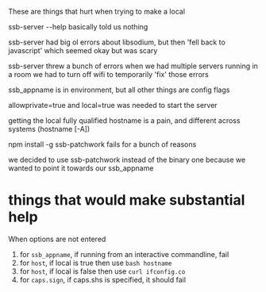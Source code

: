 These are things that hurt when trying to make a local

ssb-server --help basically told us nothing

ssb-server had big ol errors about libsodium, but then 'fell back to javascript' which seemed okay but was scary

ssb-server threw a bunch of errors when we had multiple servers running in a room
  we had to turn off wifi to temporarily 'fix' those errors

ssb_appname is in environment, but all other things are config flags

allowprivate=true and local=true was needed to start the server

getting the local fully qualified hostname is a pain, and different across systems (hostname [-A])

npm install -g ssb-patchwork fails for a bunch of reasons

we decided to use ssb-patchwork instead of the binary one because we wanted to point it towards our ssb_appname


# things that would make substantial help

When options are not entered

1. for `ssb_appname`, if running from an interactive commandline, fail
2. for `host`, if local is true then use `bash hostname`
3. for `host`, if local is false then use `curl ifconfig.co`
4. for `caps.sign`, if caps.shs is specified, it should fail
